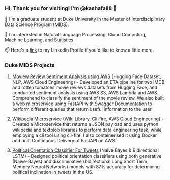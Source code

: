 ### Hi, Thank you for visiting! I'm @kashafali8 👋


🌱 I'm a graduate student at Duke University in the Master of Interdisciplinary Data Science Program (MIDS).

💞️ I’m interested in Natural Language Processing, Cloud Computing, Machine Learning, and Statistics.

📫 Here's a [link](https://www.linkedin.com/in/kashafali-ka/) to my LinkedIn Profile if you'd like to know a little more. 

### Duke MIDS Projects

1. [Moview Review Sentiment Analysis using AWS](https://github.com/kashafali8/AWS-Movie-Reviews-Sentiment-Analysis/blob/main/README.md) (Hugging Face Dataset, NLP, AWS Cloud Engineering) - Developed an ETA pipeline for two IMDB and rotten tomatoes movie reviews datasets from Hugging Face, and conducted sentiment analysis using AWS S3, AWS Lambda and AWS Comprehend to classify the sentiment of the movie review. We also built a web microservice using FastAPI with Swagger Documentation to perform different queries that return useful information to the user. 

2. [Wikipedia Microservice](https://github.com/kashafali8/Wiki_Microservice) (Wiki Library, Cli-fire, AWS Cloud Engineering) - Created a Microservice that returns a JSON payload and uses python wikipedia and textblob libraries to perform data engineering task, while employing a cli tool using cli-fire. I also containerised it using Docker and built Continuous Delivery of FastAPI on AWS.

3. [Political Orientation Classifier For Tweets](https://github.com/kashafali8/Political-Orientation-Classifier-For-Tweets) (Naive Bayes & Bidirectional LSTM) - Designed political orientation classifiers using both generative (Naive-Bayes) and discriminative (bidirectional Long Short Term Memory Neural Networks) models with 87% accuracy for determining political inclination in tweets in the US.
